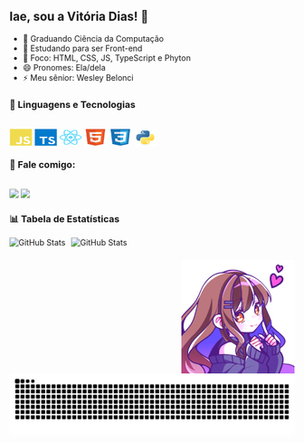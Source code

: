 ## Iae, sou a Vitória Dias! 👋

- 🔭 Graduando Ciência da Computação
- 🌱 Estudando para ser Front-end
- 💬 Foco: HTML, CSS, JS, TypeScript e Phyton
- 😄 Pronomes: Ela/dela
- ⚡ Meu sênior: Wesley Belonci

### 🤖 Linguagens e Tecnologias
<div style="display: inline_block"><br>
  <img align="center" alt="Rafa-Js" height="30" width="40" src="https://raw.githubusercontent.com/devicons/devicon/master/icons/javascript/javascript-plain.svg">
  <img align="center" alt="Rafa-Ts" height="30" width="40" src="https://raw.githubusercontent.com/devicons/devicon/master/icons/typescript/typescript-plain.svg">
  <img align="center" alt="Rafa-React" height="30" width="40" src="https://raw.githubusercontent.com/devicons/devicon/master/icons/react/react-original.svg">
  <img align="center" alt="Rafa-HTML" height="30" width="40" src="https://raw.githubusercontent.com/devicons/devicon/master/icons/html5/html5-original.svg">
  <img align="center" alt="Rafa-CSS" height="30" width="40" src="https://raw.githubusercontent.com/devicons/devicon/master/icons/css3/css3-original.svg">
  <img align="center" alt="Rafa-Python" height="30" width="40" src="https://raw.githubusercontent.com/devicons/devicon/master/icons/python/python-original.svg">
</div>


### 📱 Fale comigo:
<div style="display: inline_block"><br>
 <a href="https://instagram.com/_vitoriadiasss" target="_blank"><img src="https://img.shields.io/badge/-Instagram-%23E4405F?style=for-the-badge&logo=instagram&logoColor=white" target="_blank"></a>
  <a href="https://discord.gg/SGayPqRR2p" target="_blank"><img src="https://img.shields.io/badge/Discord-7289DA?style=for-the-badge&logo=discord&logoColor=white" target="_blank"></a> 
  </div>


### 📊 Tabela de Estatísticas

<p>
  <img 
    align="left" 
    alt="GitHub Stats" 
    height="200" 
    style="padding-right: 10px;" 
    src="https://github-readme-stats.vercel.app/api?username=vitoriadias1&theme=tokyonight&locale=pt-br" 
  />

<img 
    align="left" 
    alt="GitHub Stats" 
    height="150" 
    style="padding-right: 10px;" 
    src="https://github-readme-stats.vercel.app/api/top-langs/?username=vitoriadias1&layout=compact&custom_title=Tecnologias&langs_count=9&theme=tokyonight&locale=pt-br" 
  />
</p>

#

<div style="display: inline_block"><br>
  <img width="200px" align="right" alt="Vitoria" src="https://github.com/vitoriadias1/vitoriadias1/blob/main/ezgif.com-animated-gif-maker.gif?raw=true">
</div>

#

<picture align="center">
  <source media="(prefers-color-scheme: dark)" srcset="https://raw.githubusercontent.com/vitoriadias1/vitoriadias1/output/github-contribution-grid-snake-dark.svg">
  <source media="(prefers-color-scheme: light)" srcset="https://raw.githubusercontent.com/vitoriadias1/vitoriadias1/output/github-contribution-grid-snake-dark.svg">
  <img align="center" alt="github contribution grid snake animation" src="https://raw.githubusercontent.com/vitoriadias1/vitoriadias1/output/github-contribution-grid-snake.svg">
</picture>
